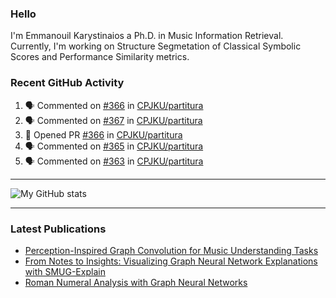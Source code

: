### Hello

I'm Emmanouil Karystinaios a Ph.D. in Music Information Retrieval.
Currently, I'm working on Structure Segmetation of Classical Symbolic Scores and Performance Similarity metrics.


### Recent GitHub Activity
  
<!--START_SECTION:activity-->
1. 🗣 Commented on [#366](https://github.com/CPJKU/partitura/pull/366#issuecomment-2270155906) in [CPJKU/partitura](https://github.com/CPJKU/partitura)
2. 🗣 Commented on [#367](https://github.com/CPJKU/partitura/issues/367#issuecomment-2265422462) in [CPJKU/partitura](https://github.com/CPJKU/partitura)
3. 💪 Opened PR [#366](https://github.com/CPJKU/partitura/pull/366) in [CPJKU/partitura](https://github.com/CPJKU/partitura)
4. 🗣 Commented on [#365](https://github.com/CPJKU/partitura/issues/365#issuecomment-2263304007) in [CPJKU/partitura](https://github.com/CPJKU/partitura)
5. 🗣 Commented on [#363](https://github.com/CPJKU/partitura/issues/363#issuecomment-2247953461) in [CPJKU/partitura](https://github.com/CPJKU/partitura)
<!--END_SECTION:activity-->

---

![My GitHub stats](https://github-readme-stats.vercel.app/api?username=manoskary&show_icons=true&theme=radical)


<!--
**manoskary/manoskary** is a ✨ _special_ ✨ repository because its `README.md` (this file) appears on your GitHub profile.

Here are some ideas to get you started:

- 🔭 I’m currently working on ...
- 🌱 I’m currently learning ...
- 👯 I’m looking to collaborate on ...
- 🤔 I’m looking for help with ...
- 💬 Ask me about ...
- 📫 How to reach me: ...
- 😄 Pronouns: ...
- ⚡ Fun fact: ...
-->

---

### Latest Publications

<!-- BLOG-POST-LIST:START -->
- [Perception-Inspired Graph Convolution for Music Understanding Tasks](https://towardsdatascience.com/perception-inspired-graph-convolution-for-music-understanding-tasks-4d2ba1be48e7?source=rss-9d63e988ed0c------2)
- [From Notes to Insights: Visualizing Graph Neural Network Explanations with SMUG-Explain](https://manoskary.medium.com/from-notes-to-insights-visualizing-graph-neural-network-explanations-with-smug-explain-ed41a30e55ed?source=rss-9d63e988ed0c------2)
- [Roman Numeral Analysis with Graph Neural Networks](https://towardsdatascience.com/roman-numeral-analysis-with-graph-neural-networks-4d6140cd4c0b?source=rss-9d63e988ed0c------2)
<!-- BLOG-POST-LIST:END -->

